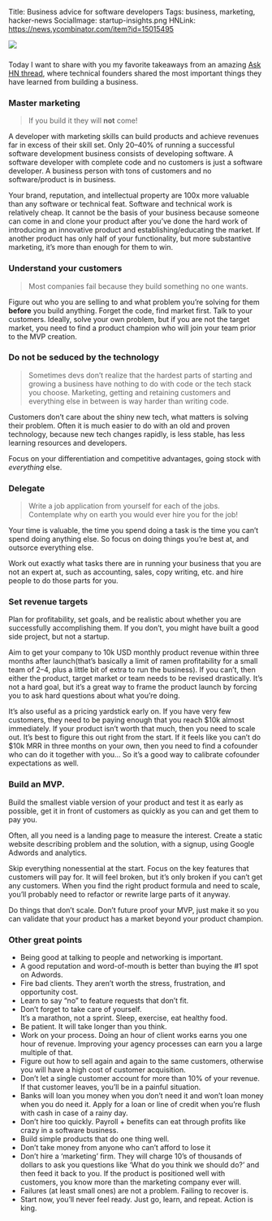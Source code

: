 Title: Business advice for software developers
Tags: business, marketing, hacker-news
SocialImage: startup-insights.png
HNLink: https://news.ycombinator.com/item?id=15015495

![](/images/startup-insights.png)

### 

Today I want to share with you my favorite takeaways from an amazing [Ask HN
thread](https://news.ycombinator.com/item?id=14146850), where technical founders
shared the most important things they have learned from building a business.

<!-- readmore -->

### Master marketing

> If you build it they will **not** come!

A developer with marketing skills can build products and achieve revenues far in
excess of their skill set. Only 20–40% of running a successful software
development business consists of developing software. A software developer with
complete code and no customers is just a software developer. A business person
with tons of customers and no software/product is in business.

Your brand, reputation, and intellectual property are 100x more valuable than
any software or technical feat. Software and technical work is relatively cheap.
It cannot be the basis of your business because someone can come in and clone
your product after you’ve done the hard work of introducing an innovative
product and establishing/educating the market. If another product has only half
of your functionality, but more substantive marketing, it’s more than enough for
them to win.

### Understand your customers

> Most companies fail because they build something no one wants.

Figure out who you are selling to and what problem you’re solving for them
**before** you build anything. Forget the code, find market first. Talk to your
customers. Ideally, solve your own problem, but if you are not the target
market, you need to find a product champion who will join your team prior to the
MVP creation.

### Do not be seduced by the technology

> Sometimes devs don’t realize that the hardest parts of starting and growing a
> business have nothing to do with code or the tech stack you choose. Marketing,
getting and retaining customers and everything else in between is way harder
than writing code.

Customers don’t care about the shiny new tech, what matters is solving their
problem. Often it is much easier to do with an old and proven technology,
because new tech changes rapidly, is less stable, has less learning resources
and developers.

Focus on your differentiation and competitive advantages, going stock with
*everything* else.

### Delegate

> Write a job application from yourself for each of the jobs.<br> Contemplate why
> on earth you would ever hire you for the job!

Your time is valuable, the time you spend doing a task is the time you can’t
spend doing anything else. So focus on doing things you’re best at, and outsorce
everything else. 

Work out exactly what tasks there are in running your business that you are not
an expert at, such as accounting, sales, copy writing, etc. and hire people to
do those parts for you.

### Set revenue targets

Plan for profitability, set goals, and be realistic about whether you are
successfully accomplishing them. If you don’t, you might have built a good side
project, but not a startup.

Aim to get your company to 10k USD monthly product revenue within three months
after launch(that’s basically a limit of ramen profitability for a small team of
2–4, plus a little bit of extra to run the business). If you can’t, then either
the product, target market or team needs to be revised drastically. It’s not a
hard goal, but it’s a great way to frame the product launch by forcing you to
ask hard questions about what you’re doing.

It’s also useful as a pricing yardstick early on. If you have very few
customers, they need to be paying enough that you reach $10k almost immediately.
If your product isn’t worth that much, then you need to scale out. It’s best to
figure this out right from the start. If it feels like you can’t do $10k MRR in
three months on your own, then you need to find a cofounder who can do it
together with you… So it’s a good way to calibrate cofounder expectations as
well.

### Build an MVP.

Build the smallest viable version of your product and test it as early as
possible, get it in front of customers as quickly as you can and get them to pay
you. 

Often, all you need is a landing page to measure the interest. Create a static
website describing problem and the solution, with a signup, using Google Adwords
and analytics.

Skip everything nonessential at the start. Focus on the key features that
customers will pay for. It will feel broken, but it’s only broken if you can’t
get any customers. When you find the right product formula and need to scale,
you’ll probably need to refactor or rewrite large parts of it anyway.

Do things that don’t scale. Don’t future proof your MVP, just make it so you can
validate that your product has a market beyond your product champion.

### Other great points

* Being good at talking to people and networking is important.
* A good reputation and word-of-mouth is better than buying the #1 spot on
Adwords.
* Fire bad clients. They aren’t worth the stress, frustration, and opportunity
cost.
* Learn to say “no” to feature requests that don’t fit.
* Don’t forget to take care of yourself. <br> It’s a marathon, not a sprint.
Sleep, exercise, eat healthy food.
* Be patient. It will take longer than you think.
* Work on your process. Doing an hour of client works earns you one hour of
revenue. Improving your agency processes can earn you a large multiple of that.
* Figure out how to sell again and again to the same customers, otherwise you will
have a high cost of customer acquisition. 
* Don’t let a single customer account for more than 10% of your revenue. If that
customer leaves, you’ll be in a painful situation.
* Banks will loan you money when you don’t need it and won’t loan money when you
do need it. Apply for a loan or line of credit when you’re flush with cash in
case of a rainy day.
* Don’t hire too quickly. Payroll + benefits can eat through profits like crazy in
a software business.
* Build simple products that do one thing well.
* Don’t take money from anyone who can’t afford to lose it
* Don’t hire a ‘marketing’ firm. They will charge 10’s of thousands of dollars to
ask you questions like ‘What do you think we should do?’ and then feed it back
to you. If the product is positioned well with customers, you know more than the
marketing company ever will.
* Failures (at least small ones) are not a problem. Failing to recover is.
* Start now, you’ll never feel ready. Just go, learn, and repeat. Action is king.
